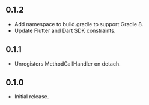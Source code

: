 ## 0.1.2

* Add namespace to build.gradle to support Gradle 8.
* Update Flutter and Dart SDK constraints.

## 0.1.1

* Unregisters MethodCallHandler on detach.

## 0.1.0

* Initial release.
